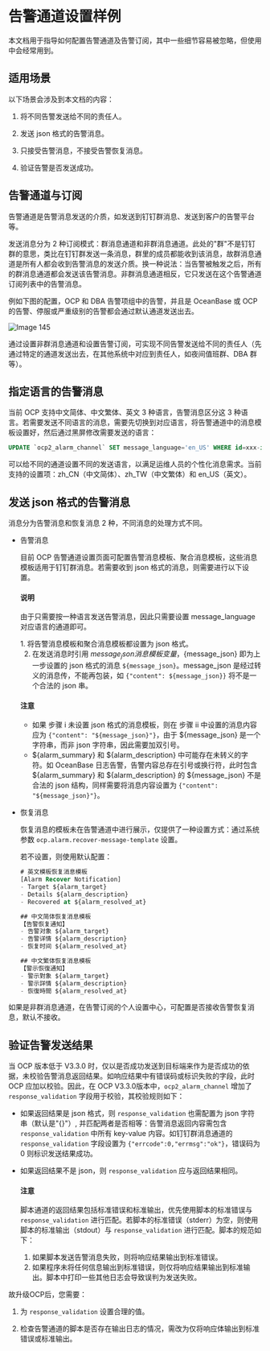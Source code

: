 告警通道设置样例 
=============================

本文档用于指导如何配置告警通道及告警订阅，其中一些细节容易被忽略，但使用中会经常用到。

适用场景 
-------------------------

以下场景会涉及到本文档的内容：

1. 将不同告警发送给不同的责任人。

   

2. 发送 json 格式的告警消息。

   

3. 只接受告警消息，不接受告警恢复消息。

   

4. 验证告警是否发送成功。

   




告警通道与订阅 
----------------------------

告警通道是告警消息发送的介质，如发送到钉钉群消息、发送到客户的告警平台等。

发送消息分为 2 种订阅模式：群消息通道和非群消息通道。此处的"群"不是钉钉群的意思，类比在钉钉群发送一条消息，群里的成员都能收到该消息，故群消息通道是所有人都会收到告警消息的发送介质。换一种说法：当告警被触发之后，所有的群消息通道都会发送该告警消息。非群消息通道相反，它只发送在这个告警通道订阅列表中的告警消息。

例如下图的配置，OCP 和 DBA 告警项组中的告警，并且是 OceanBase 或 OCP 的告警、停服或严重级别的告警都会通过默认通道发送出去。

![Image 145](https://help-static-aliyun-doc.aliyuncs.com/assets/img/zh-CN/9746569461/p427958.png)

通过设置非群消息通道和设置告警订阅，可实现不同告警发送给不同的责任人（先通过特定的通道发送出去，在其他系统中对应到责任人，如夜间值班群、DBA 群等）。

指定语言的告警消息 
------------------------------

当前 OCP 支持中文简体、中文繁体、英文 3 种语言，告警消息区分这 3 种语言。若需要发送不同语言的消息，需要先切换到对应语言，将告警通道中的消息模板设置好，然后通过黑屏修改需要发送的语言：

```sql
UPDATE `ocp2_alarm_channel` SET message_language='en_US' WHERE id=xxx-id;
```



可以给不同的通道设置不同的发送语言，以满足运维人员的个性化消息需求。当前支持的设置项：zh_CN（中文简体）、zh_TW（中文繁体）和 en_US（英文）。

发送 json 格式的告警消息 
------------------------------------

消息分为告警消息和恢复消息 2 种，不同消息的处理方式不同。

* 告警消息

  目前 OCP 告警通道设置页面可配置告警消息模板、聚合消息模板，这些消息模板适用于钉钉群消息。若需要收到 json 格式的消息，则需要进行以下设置。
  
  <main id="notice" type='explain'>
    <h4>说明</h4>
    <p>由于只需要按一种语言发送告警消息，因此只需要设置 message_language 对应语言的通道即可。</p>
  </main>
  1. 将告警消息模板和聚合消息模板都设置为 json 格式。

     
  
  2. 在发送消息时引用 ${message_json} 消息模板变量，${message_json} 即为上一步设置的 json 格式的消息 `${message_json}`。message_json 是经过转义的消息传，不能再包装，如 `{"content": ${message_json}}` 将不是一个合法的 json 串。

  <main id="notice" type='notice'>
    <h4>注意</h4>
    <ul>
    <li>如果 步骤 i 未设置 json 格式的消息模板，则在 步骤 ii 中设置的消息内容应为 <code>{&quot;content&quot;: &quot;${message_json}&quot;}</code>，由于 ${message_json} 是一个字符串，而非 json 字符串，因此需要加双引号。</li>
    <li>${alarm_summary} 和 ${alarm_description} 中可能存在未转义的字符。如 OceanBase 日志告警，告警内容总存在引号或换行符，此时包含 ${alarm_summary} 和 ${alarm_description} 的 ${message_json} 不是合法的 json 结构，同样需要将消息内容设置为 <code>{&quot;content&quot;: &quot;${message_json}&quot;}</code>。</li>
    </ul>
  </main>

       
     

     
     
  

  

* 恢复消息

  恢复消息的模板未在告警通道中进行展示，仅提供了一种设置方式：通过系统参数 `ocp.alarm.recover-message-template` 设置。

  若不设置，则使用默认配置：

  ```sql
  # 英文模板恢复消息模板
  [Alarm Recover Notification]
  - Target ${alarm_target}
  - Details ${alarm_description}
  - Recovered at ${alarm_resolved_at}

  ## 中文简体恢复消息模板
  【告警恢复通知】
  - 告警对象 ${alarm_target}
  - 告警详情 ${alarm_description}
  - 恢复时间 ${alarm_resolved_at}

  ## 中文繁体恢复消息模板
  【警示恢復通知】
  - 警示對象 ${alarm_target}
  - 警示詳情 ${alarm_description}
  - 恢復時間 ${alarm_resolved_at}
  ```



如果是非群消息通道，在告警订阅的个人设置中心，可配置是否接收告警恢复消息，默认不接收。

验证告警发送结果 
-----------------------------

当 OCP 版本低于 V3.3.0 时，仅以是否成功发送到目标端来作为是否成功的依据，未校验告警消息返回结果。如响应结果中有错误码或标识失败的字段，此时 OCP 应加以校验。因此，在 OCP V3.3.0版本中，`ocp2_alarm_channel` 增加了 `response_validation` 字段用于校验，其校验规则如下：

* 如果返回结果是 json 格式，则 `response_validation` 也需配置为 json 字符串（默认是"{}"）, 并匹配两者是否相等：告警消息返回内容需包含 `response_validation` 中所有 key-value 内容。如钉钉群消息通道的 `response_validation` 字段设置为 `{"errcode":0,"errmsg":"ok"}`，错误码为 0 则标识发送结果成功。

  

* 如果返回结果不是 json，则 `response_validation` 应与返回结果相同。

  



  <main id="notice" type='notice'>
    <h4>注意</h4>
    <p>脚本通道的返回结果包括标准错误和标准输出，优先使用脚本的标准错误与 <code>response_validation</code> 进行匹配。若脚本的标准错误（stderr）为空，则使用脚本的标准输出（stdout）与 <code>response_validation</code> 进行匹配。脚本的规范如下：</p>
    <ol>
    <li>如果脚本发送告警消息失败，则将响应结果输出到标准错误。</li>
    <li>如果程序未将任何信息输出到标准错误，则仅将响应结果输出到标准输出。脚本中打印一些其他日志会导致误判为发送失败。</li>
    </ol>
  </main>

   




故升级OCP后，您需要：

1. 为 `response_validation` 设置合理的值。

   

2. 检查告警通道的脚本是否存在输出日志的情况，需改为仅将响应体输出到标准错误或标准输出。

   





